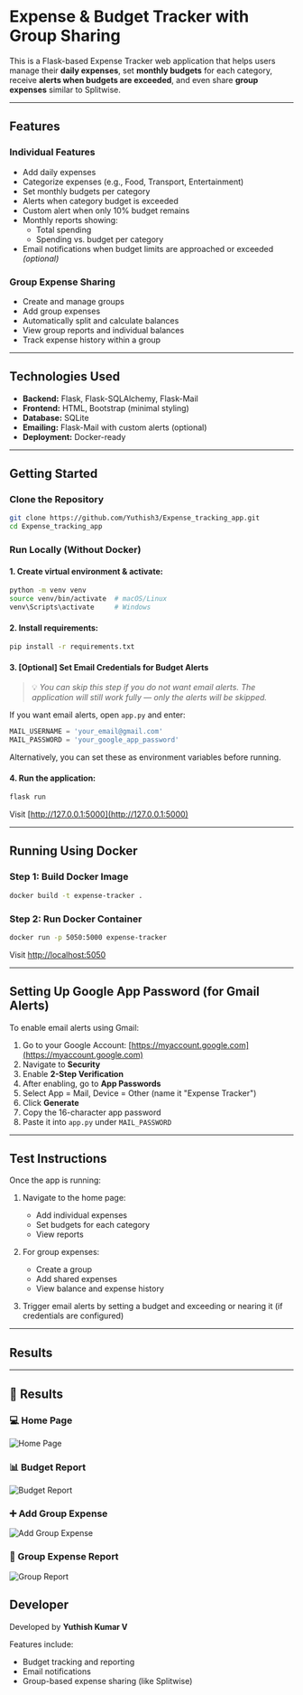 
# Expense & Budget Tracker with Group Sharing

This is a Flask-based Expense Tracker web application that helps users manage their **daily expenses**, set **monthly budgets** for each category, receive **alerts when budgets are exceeded**, and even share **group expenses** similar to Splitwise.

---

## Features

### Individual Features
- Add daily expenses
- Categorize expenses (e.g., Food, Transport, Entertainment)
- Set monthly budgets per category
- Alerts when category budget is exceeded
- Custom alert when only 10% budget remains
- Monthly reports showing:
  - Total spending
  - Spending vs. budget per category
- Email notifications when budget limits are approached or exceeded *(optional)*

### Group Expense Sharing
- Create and manage groups
- Add group expenses
- Automatically split and calculate balances
- View group reports and individual balances
- Track expense history within a group

---

## Technologies Used

- **Backend:** Flask, Flask-SQLAlchemy, Flask-Mail
- **Frontend:** HTML, Bootstrap (minimal styling)
- **Database:** SQLite
- **Emailing:** Flask-Mail with custom alerts (optional)
- **Deployment:** Docker-ready

---

## Getting Started

### Clone the Repository
```bash
git clone https://github.com/Yuthish3/Expense_tracking_app.git
cd Expense_tracking_app
```

### Run Locally (Without Docker)

#### 1. Create virtual environment & activate:
```bash
python -m venv venv
source venv/bin/activate  # macOS/Linux
venv\Scripts\activate     # Windows
```

#### 2. Install requirements:
```bash
pip install -r requirements.txt
```

#### 3. [Optional] Set Email Credentials for Budget Alerts

> 💡 *You can skip this step if you do not want email alerts. The application will still work fully — only the alerts will be skipped.*

If you want email alerts, open `app.py` and enter:
```python
MAIL_USERNAME = 'your_email@gmail.com'
MAIL_PASSWORD = 'your_google_app_password'
```

Alternatively, you can set these as environment variables before running.

#### 4. Run the application:
```bash
flask run
```

Visit [http://127.0.0.1:5000](http://127.0.0.1:5000)


---

## Running Using Docker

### Step 1: Build Docker Image
```bash
docker build -t expense-tracker .
```

### Step 2: Run Docker Container
```bash
docker run -p 5050:5000 expense-tracker
```

Visit [http://localhost:5050](http://localhost:5050)

---

## Setting Up Google App Password (for Gmail Alerts)

To enable email alerts using Gmail:

1. Go to your Google Account: [https://myaccount.google.com](https://myaccount.google.com)
2. Navigate to **Security**
3. Enable **2-Step Verification**
4. After enabling, go to **App Passwords**
5. Select App = Mail, Device = Other (name it "Expense Tracker")
6. Click **Generate**
7. Copy the 16-character app password
8. Paste it into `app.py` under `MAIL_PASSWORD`

---

## Test Instructions

Once the app is running:

1. Navigate to the home page:
   - Add individual expenses
   - Set budgets for each category
   - View reports

2. For group expenses:
   - Create a group
   - Add shared expenses
   - View balance and expense history

3. Trigger email alerts by setting a budget and exceeding or nearing it (if credentials are configured)

---

Results
---

---

## 📸 Results

### 💻 Home Page
![Home Page](Output_screenshots/Screenshot%202025-04-10%20at%203.45.37%E2%80%AFPM.png)

### 📊 Budget Report
![Budget Report](Output_screenshots/Screenshot%202025-04-10%20at%203.46.07%E2%80%AFPM.png)

### ➕ Add Group Expense
![Add Group Expense](Output_screenshots/Screenshot%202025-04-10%20at%203.48.24%E2%80%AFPM.png)

### 👥 Group Expense Report
![Group Report](Output_screenshots/Screenshot%202025-04-10%20at%204.02.08%E2%80%AFPM.png)



## Developer

Developed by **Yuthish Kumar V**

Features include:
- Budget tracking and reporting
- Email notifications
- Group-based expense sharing (like Splitwise)


